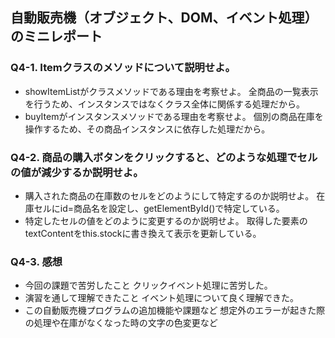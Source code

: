 ## 自動販売機（オブジェクト、DOM、イベント処理）のミニレポート
### Q4-1. Itemクラスのメソッドについて説明せよ。
* showItemListがクラスメソッドである理由を考察せよ。
全商品の一覧表示を行うため、インスタンスではなくクラス全体に関係する処理だから。
* buyItemがインスタンスメソッドである理由を考察せよ。
個別の商品在庫を操作するため、その商品インスタンスに依存した処理だから。
### Q4-2. 商品の購入ボタンをクリックすると、どのような処理でセルの値が減少するか説明せよ。
* 購入された商品の在庫数のセルをどのようにして特定するのか説明せよ。
  在庫セルにid=商品名を設定し、getElementById()で特定している。
* 特定したセルの値をどのように変更するのか説明せよ。
  取得した要素のtextContentをthis.stockに書き換えて表示を更新している。
### Q4-3. 感想
* 今回の課題で苦労したこと
  クリックイベント処理に苦労した。
* 演習を通して理解できたこと
  イベント処理について良く理解できた。
* この自動販売機プログラムの追加機能や課題など
  想定外のエラーが起きた際の処理や在庫がなくなった時の文字の色変更など

